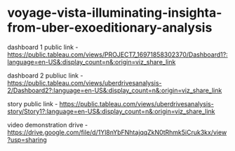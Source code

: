 # voyage-vista-illuminating-insighta-from-uber-exoeditionary-analysis

dashboard 1 public link - https://public.tableau.com/views/PROJECT7_16971858302370/Dashboard1?:language=en-US&:display_count=n&:origin=viz_share_link

dashboard 2 publiuc link -https://public.tableau.com/views/uberdrivesanalysis-2/Dashboard2?:language=en-US&:display_count=n&:origin=viz_share_link

story public link - https://public.tableau.com/views/uberdrivesanalysis-story/Story1?:language=en-US&:display_count=n&:origin=viz_share_link

video demonstration drive - https://drive.google.com/file/d/1Yl8nYbFNhtajqqZkN0tRhmk5iCruk3kx/view?usp=sharing
